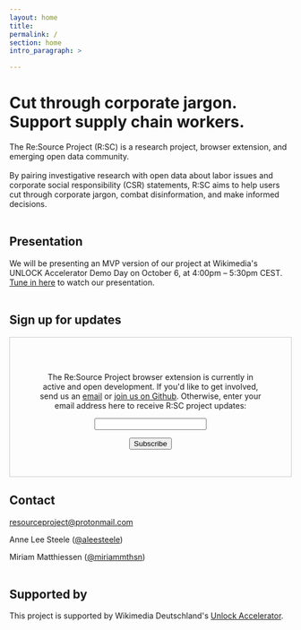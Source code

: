 ```yaml
---
layout: home
title:
permalink: /
section: home
intro_paragraph: >

---
```


<h1>Cut through corporate jargon.<br/>Support supply chain workers.</h1>

<section>
The Re:Source Project (R:SC) is a research project, browser extension, and emerging open data community.
<br/><br/>
By pairing investigative research with open data about labor issues and corporate social responsibility (CSR) statements, R:SC aims to help users cut through corporate jargon, combat disinformation, and make informed decisions.
<br/><br/></section>

<h2>Presentation</h2>

<section>
We will be presenting an MVP version of our project at Wikimedia's UNLOCK Accelerator Demo Day on October 6, at 4:00pm – 5:30pm CEST. <a href="https://www.wikimedia.de/unlock/">Tune in here</a> to watch our presentation.
<br/><br/></section>

<h2>Sign up for updates</h2>

<form style="border:1px solid #ccc;padding:3rem;margin:0 0 1rem 0;text-align:center;" action="https://tinyletter.com/resourceproject" method="post" target="popupwindow" onsubmit="window.open('https://tinyletter.com/resourceproject', 'popupwindow', 'scrollbars=yes,width=800,height=600');return true"><p><label for="tlemail">The Re:Source Project browser extension is currently in active and open development. If you'd like to get involved, send us an <a href="mailto:resourceproject@protonmail.com">email</a> or <a href="https://github.com/the-resource-project/rsc-browser-extension">join us on Github</a>. Otherwise, enter your email address here to receive R:SC project updates:</label></p><p><input type="text" style="width:200px" name="email" id="tlemail" /></p><input type="hidden" value="1" name="embed"/><input type="submit" value="Subscribe" /></form>

<h2>Contact</h2>

<section>
<a href="mailto:resourceproject@protonmail.com">resourceproject@protonmail.com</a><br/>

Anne Lee Steele (<a href="https://twitter.com/aleesteele">@aleesteele</a>)<br/>

Miriam Matthiessen (<a href="https://twitter.com/miriammthsn">@miriammthsn</a>)
<br/><br/></section>

<h2>Supported by</h2>
This project is supported by Wikimedia Deutschland's <a href="https://www.wikimedia.de/unlock/">Unlock Accelerator</a>.
